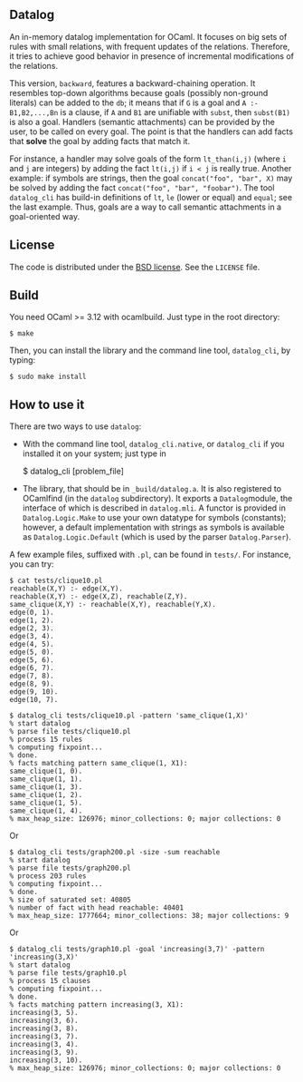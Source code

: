 ## Datalog

An in-memory datalog implementation for OCaml. It focuses on big sets of rules
with small relations, with frequent updates of the relations. Therefore, it
tries to achieve good behavior in presence of incremental modifications of the
relations.

This version, `backward`, features a backward-chaining operation. It resembles
top-down algorithms because goals (possibly non-ground literals) can be
added to the `db`; it means that if `G` is a goal and `A :- B1,B2,...,Bn` is a clause,
if `A` and `B1` are unifiable with `subst`, then `subst(B1)` is also a goal.
Handlers (semantic attachments) can be provided by the user, to be called on
every goal. The point is that the handlers can add facts that **solve** the
goal by adding facts that match it.

For instance, a handler may solve goals of the form `lt_than(i,j)` (where
`i` and `j` are integers) by adding the fact `lt(i,j)` if `i < j` is
really true. Another example: if symbols are strings, then the goal
`concat("foo", "bar", X)` may be solved by adding the fact
`concat("foo", "bar", "foobar")`. The tool `datalog_cli` has build-in
definitions of `lt`, `le` (lower or equal) and `equal`; see the last example.
Thus, goals are a way to call semantic attachments in a goal-oriented way.

## License

The code is distributed under the [BSD license](http://opensource.org/licenses/BSD-2-Clause).
See the `LICENSE` file.

## Build

You need OCaml >= 3.12 with ocamlbuild. Just type in the root directory:

    $ make

Then, you can install the library and the command line tool, `datalog_cli`,
by typing:

    $ sudo make install

## How to use it

There are two ways to use `datalog`:

- With the command line tool, `datalog_cli.native`, or `datalog_cli` if you
installed it on your system; just type in

    $ datalog_cli [problem_file]

- The library, that should be in `_build/datalog.a`. It is also registered to
  OCamlfind (in the `datalog` subdirectory). It exports a `Datalog`module, the
  interface of which is described in `datalog.mli`. A functor is provided
  in `Datalog.Logic.Make` to use your own datatype for symbols (constants);
  however, a default implementation with strings as symbols is available as
  `Datalog.Logic.Default` (which is used by the parser `Datalog.Parser`).

A few example files, suffixed with `.pl`, can be found in `tests/`. For instance, you
can try:

    $ cat tests/clique10.pl
    reachable(X,Y) :- edge(X,Y).
    reachable(X,Y) :- edge(X,Z), reachable(Z,Y).
    same_clique(X,Y) :- reachable(X,Y), reachable(Y,X).
    edge(0, 1).
    edge(1, 2).
    edge(2, 3).
    edge(3, 4).
    edge(4, 5).
    edge(5, 0).
    edge(5, 6).
    edge(6, 7).
    edge(7, 8).
    edge(8, 9).
    edge(9, 10).
    edge(10, 7).

    $ datalog_cli tests/clique10.pl -pattern 'same_clique(1,X)' 
    % start datalog
    % parse file tests/clique10.pl
    % process 15 rules
    % computing fixpoint...
    % done.
    % facts matching pattern same_clique(1, X1):
    same_clique(1, 0).
    same_clique(1, 1).
    same_clique(1, 3).
    same_clique(1, 2).
    same_clique(1, 5).
    same_clique(1, 4).
    % max_heap_size: 126976; minor_collections: 0; major collections: 0

Or

    $ datalog_cli tests/graph200.pl -size -sum reachable
    % start datalog
    % parse file tests/graph200.pl
    % process 203 rules
    % computing fixpoint...
    % done.
    % size of saturated set: 40805
    % number of fact with head reachable: 40401
    % max_heap_size: 1777664; minor_collections: 38; major collections: 9

Or

    $ datalog_cli tests/graph10.pl -goal 'increasing(3,7)' -pattern 'increasing(3,X)'
    % start datalog
    % parse file tests/graph10.pl
    % process 15 clauses
    % computing fixpoint...
    % done.
    % facts matching pattern increasing(3, X1):
    increasing(3, 5).
    increasing(3, 6).
    increasing(3, 8).
    increasing(3, 7).
    increasing(3, 4).
    increasing(3, 9).
    increasing(3, 10).
    % max_heap_size: 126976; minor_collections: 0; major collections: 0
